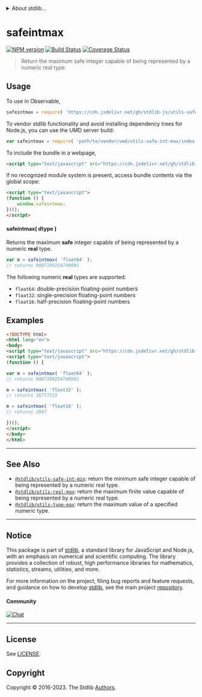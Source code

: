 <!--

@license Apache-2.0

Copyright (c) 2018 The Stdlib Authors.

Licensed under the Apache License, Version 2.0 (the "License");
you may not use this file except in compliance with the License.
You may obtain a copy of the License at

   http://www.apache.org/licenses/LICENSE-2.0

Unless required by applicable law or agreed to in writing, software
distributed under the License is distributed on an "AS IS" BASIS,
WITHOUT WARRANTIES OR CONDITIONS OF ANY KIND, either express or implied.
See the License for the specific language governing permissions and
limitations under the License.

-->


<details>
  <summary>
    About stdlib...
  </summary>
  <p>We believe in a future in which the web is a preferred environment for numerical computation. To help realize this future, we've built stdlib. stdlib is a standard library, with an emphasis on numerical and scientific computation, written in JavaScript (and C) for execution in browsers and in Node.js.</p>
  <p>The library is fully decomposable, being architected in such a way that you can swap out and mix and match APIs and functionality to cater to your exact preferences and use cases.</p>
  <p>When you use stdlib, you can be absolutely certain that you are using the most thorough, rigorous, well-written, studied, documented, tested, measured, and high-quality code out there.</p>
  <p>To join us in bringing numerical computing to the web, get started by checking us out on <a href="https://github.com/stdlib-js/stdlib">GitHub</a>, and please consider <a href="https://opencollective.com/stdlib">financially supporting stdlib</a>. We greatly appreciate your continued support!</p>
</details>

# safeintmax

[![NPM version][npm-image]][npm-url] [![Build Status][test-image]][test-url] [![Coverage Status][coverage-image]][coverage-url] <!-- [![dependencies][dependencies-image]][dependencies-url] -->

> Return the maximum safe integer capable of being represented by a numeric real type.

<!-- Section to include introductory text. Make sure to keep an empty line after the intro `section` element and another before the `/section` close. -->

<section class="intro">

</section>

<!-- /.intro -->

<!-- Package usage documentation. -->



<section class="usage">

## Usage

To use in Observable,

```javascript
safeintmax = require( 'https://cdn.jsdelivr.net/gh/stdlib-js/utils-safe-int-max@v0.1.1-umd/browser.js' )
```

To vendor stdlib functionality and avoid installing dependency trees for Node.js, you can use the UMD server build:

```javascript
var safeintmax = require( 'path/to/vendor/umd/utils-safe-int-max/index.js' )
```

To include the bundle in a webpage,

```html
<script type="text/javascript" src="https://cdn.jsdelivr.net/gh/stdlib-js/utils-safe-int-max@v0.1.1-umd/browser.js"></script>
```

If no recognized module system is present, access bundle contents via the global scope:

```html
<script type="text/javascript">
(function () {
    window.safeintmax;
})();
</script>
```

#### safeintmax( dtype )

Returns the maximum **safe** integer capable of being represented by a numeric **real** type.

```javascript
var m = safeintmax( 'float64' );
// returns 9007199254740991
```

The following numeric **real** types are supported:

-   `float64`: double-precision floating-point numbers
-   `float32`: single-precision floating-point numbers
-   `float16`: half-precision floating-point numbers

</section>

<!-- /.usage -->

<!-- Package usage notes. Make sure to keep an empty line after the `section` element and another before the `/section` close. -->

<section class="notes">

</section>

<!-- /.notes -->

<!-- Package usage examples. -->

<section class="examples">

## Examples

<!-- eslint no-undef: "error" -->

```html
<!DOCTYPE html>
<html lang="en">
<body>
<script type="text/javascript" src="https://cdn.jsdelivr.net/gh/stdlib-js/utils-safe-int-max@v0.1.1-umd/browser.js"></script>
<script type="text/javascript">
(function () {

var m = safeintmax( 'float64' );
// returns 9007199254740991

m = safeintmax( 'float32' );
// returns 16777215

m = safeintmax( 'float16' );
// returns 2047

})();
</script>
</body>
</html>
```

</section>

<!-- /.examples -->

<!-- Section for describing a command-line interface. -->



<!-- Section to include cited references. If references are included, add a horizontal rule *before* the section. Make sure to keep an empty line after the `section` element and another before the `/section` close. -->

<section class="references">

</section>

<!-- /.references -->

<!-- Section for related `stdlib` packages. Do not manually edit this section, as it is automatically populated. -->

<section class="related">

* * *

## See Also

-   <span class="package-name">[`@stdlib/utils-safe-int-min`][@stdlib/utils/safe-int-min]</span><span class="delimiter">: </span><span class="description">return the minimum safe integer capable of being represented by a numeric real type.</span>
-   <span class="package-name">[`@stdlib/utils-real-max`][@stdlib/utils/real-max]</span><span class="delimiter">: </span><span class="description">return the maximum finite value capable of being represented by a numeric real type.</span>
-   <span class="package-name">[`@stdlib/utils-type-max`][@stdlib/utils/type-max]</span><span class="delimiter">: </span><span class="description">return the maximum value of a specified numeric type.</span>

</section>

<!-- /.related -->

<!-- Section for all links. Make sure to keep an empty line after the `section` element and another before the `/section` close. -->


<section class="main-repo" >

* * *

## Notice

This package is part of [stdlib][stdlib], a standard library for JavaScript and Node.js, with an emphasis on numerical and scientific computing. The library provides a collection of robust, high performance libraries for mathematics, statistics, streams, utilities, and more.

For more information on the project, filing bug reports and feature requests, and guidance on how to develop [stdlib][stdlib], see the main project [repository][stdlib].

#### Community

[![Chat][chat-image]][chat-url]

---

## License

See [LICENSE][stdlib-license].


## Copyright

Copyright &copy; 2016-2023. The Stdlib [Authors][stdlib-authors].

</section>

<!-- /.stdlib -->

<!-- Section for all links. Make sure to keep an empty line after the `section` element and another before the `/section` close. -->

<section class="links">

[npm-image]: http://img.shields.io/npm/v/@stdlib/utils-safe-int-max.svg
[npm-url]: https://npmjs.org/package/@stdlib/utils-safe-int-max

[test-image]: https://github.com/stdlib-js/utils-safe-int-max/actions/workflows/test.yml/badge.svg?branch=v0.1.1
[test-url]: https://github.com/stdlib-js/utils-safe-int-max/actions/workflows/test.yml?query=branch:v0.1.1

[coverage-image]: https://img.shields.io/codecov/c/github/stdlib-js/utils-safe-int-max/main.svg
[coverage-url]: https://codecov.io/github/stdlib-js/utils-safe-int-max?branch=main

<!--

[dependencies-image]: https://img.shields.io/david/stdlib-js/utils-safe-int-max.svg
[dependencies-url]: https://david-dm.org/stdlib-js/utils-safe-int-max/main

-->

[chat-image]: https://img.shields.io/gitter/room/stdlib-js/stdlib.svg
[chat-url]: https://app.gitter.im/#/room/#stdlib-js_stdlib:gitter.im

[stdlib]: https://github.com/stdlib-js/stdlib

[stdlib-authors]: https://github.com/stdlib-js/stdlib/graphs/contributors

[cli-section]: https://github.com/stdlib-js/utils-safe-int-max#cli
[cli-url]: https://github.com/stdlib-js/utils-safe-int-max/tree/cli
[@stdlib/utils-safe-int-max]: https://github.com/stdlib-js/utils-safe-int-max/tree/main

[umd]: https://github.com/umdjs/umd
[es-module]: https://developer.mozilla.org/en-US/docs/Web/JavaScript/Guide/Modules

[deno-url]: https://github.com/stdlib-js/utils-safe-int-max/tree/deno
[umd-url]: https://github.com/stdlib-js/utils-safe-int-max/tree/umd
[esm-url]: https://github.com/stdlib-js/utils-safe-int-max/tree/esm
[branches-url]: https://github.com/stdlib-js/utils-safe-int-max/blob/main/branches.md

[stdlib-license]: https://raw.githubusercontent.com/stdlib-js/utils-safe-int-max/main/LICENSE

<!-- <related-links> -->

[@stdlib/utils/safe-int-min]: https://github.com/stdlib-js/utils-safe-int-min/tree/umd

[@stdlib/utils/real-max]: https://github.com/stdlib-js/utils-real-max/tree/umd

[@stdlib/utils/type-max]: https://github.com/stdlib-js/utils-type-max/tree/umd

<!-- </related-links> -->

</section>

<!-- /.links -->
